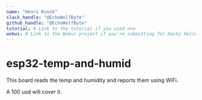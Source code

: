 ```yaml
---
name: "Henri Kuusk"
slack_handle: "@EchoWolfByte"
github_handle: "@EchoWolfByte"
tutorial: # Link to the tutorial if you used one
wokwi: # Link to the Wokwi project if you're submitting for Hacky Holidays
---
```


# esp32-temp-and-humid

<!-- Describe your board in 2-3 sentences. What are you making? What will it do? -->
This board reads the temp and humidity and reports them using WiFi.
<!-- How much is it going to cost? -->
A 100 usd will cover it.
<!-- Tell us a little bit about your design process. What were some challenges? What helped? ***Totally optional*** -->
